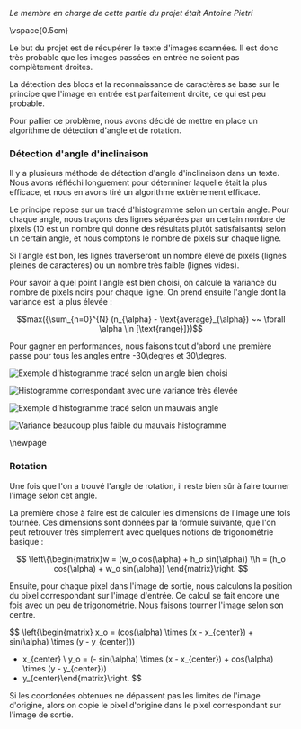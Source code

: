 *Le membre en charge de cette partie du projet était Antoine Pietri*

\vspace{0.5cm}

Le but du projet est de récupérer le texte d'images scannées. Il est donc très
probable que les images passées en entrée ne soient pas complètement droites.

La détection des blocs et la reconnaissance de caractères se base sur le
principe que l'image en entrée est parfaitement droite, ce qui est peu
probable.

Pour pallier ce problème, nous avons décidé de mettre en place un algorithme de
détection d'angle et de rotation.

### Détection d'angle d'inclinaison

Il y a plusieurs méthode de détection d'angle d'inclinaison dans un texte. Nous
avons réfléchi longuement pour déterminer laquelle était la plus efficace, et
nous en avons tiré un algorithme extrèmement efficace.

Le principe repose sur un tracé d'histogramme selon un certain angle. Pour
chaque angle, nous traçons des lignes séparées par un certain nombre de pixels
(10 est un nombre qui donne des résultats plutôt satisfaisants) selon un
certain angle, et nous comptons le nombre de pixels sur chaque ligne.

Si l'angle est bon, les lignes traverseront un nombre élevé de pixels (lignes
pleines de caractères) ou un nombre très faible (lignes vides).

Pour savoir à quel point l'angle est bien choisi, on calcule la variance du
nombre de pixels noirs pour chaque ligne. On prend ensuite l'angle dont la
variance est la plus élevée :

$$max({\sum_{n=0}^{N} (n_{\alpha} - \text{average}_{\alpha}) ~~ 
\forall \alpha \in [\text{range}]})$$

Pour gagner en performances, nous faisons tout d'abord une première passe pour
tous les angles entre -30\degres et 30\degres.

![Exemple d'histogramme tracé selon un angle bien
choisi](images/threelines2.png)

![Histogramme correspondant avec une variance très
élevée](images/threeproj.png)

![Exemple d'histogramme tracé selon un mauvais angle](images/zerolines2.png)

![Variance beaucoup plus faible du mauvais histogramme](images/zeroproj.png)


\newpage

### Rotation

Une fois que l'on a trouvé l'angle de rotation, il reste bien sûr à faire
tourner l'image selon cet angle.

La première chose à faire est de calculer les dimensions de l'image une fois
tournée. Ces dimensions sont données par la formule suivante, que l'on peut
retrouver très simplement avec quelques notions de trigonométrie basique :

$$
\left\{\begin{matrix}w = (w_o cos(\alpha) + h_o sin(\alpha))
\\h = (h_o cos(\alpha) + w_o sin(\alpha))
\end{matrix}\right.
$$

Ensuite, pour chaque pixel dans l'image de sortie, nous calculons la position
du pixel correspondant sur l'image d'entrée. Ce calcul se fait encore une fois
avec un peu de trigonométrie. Nous faisons tourner l'image selon son centre.

$$
\left\{\begin{matrix}
x_o =
(cos(\alpha) \times (x - x_{center}) +
sin(\alpha) \times (y - y_{center}))
+ x_{center} \\
y_o =
(- sin(\alpha) \times (x - x_{center}) +
cos(\alpha) \times (y - y_{center}))
+ y_{center}\end{matrix}\right.
$$

Si les coordonées obtenues ne dépassent pas les limites de l'image d'origine,
alors on copie le pixel d'origine dans le pixel correspondant sur l'image de
sortie.

